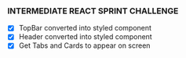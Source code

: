 ### INTERMEDIATE REACT SPRINT CHALLENGE

- [x] TopBar converted into styled component
- [x] Header converted into styled component
- [x] Get Tabs and Cards to appear on screen